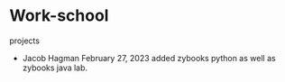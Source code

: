 # Work-school
projects

- Jacob Hagman
February 27, 2023
added zybooks python as well as zybooks java lab.
